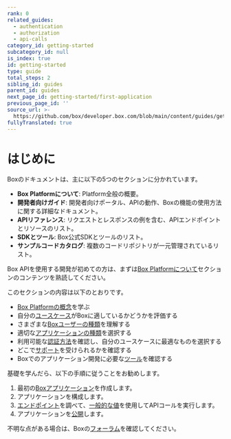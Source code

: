 ```yaml
---
rank: 0
related_guides:
  - authentication
  - authorization
  - api-calls
category_id: getting-started
subcategory_id: null
is_index: true
id: getting-started
type: guide
total_steps: 2
sibling_id: guides
parent_id: guides
next_page_id: getting-started/first-application
previous_page_id: ''
source_url: >-
  https://github.com/box/developer.box.com/blob/main/content/guides/getting-started/index.md
fullyTranslated: true
---
```

# はじめに

Boxのドキュメントは、主に以下の5つのセクションに分かれています。

* **Box Platformについて**: Platform全般の概要。
* **開発者向けガイド**: 開発者向けポータル、APIの動作、Boxの機能の使用方法に関する詳細なドキュメント。
* **APIリファレンス**: リクエストとレスポンスの例を含む、APIエンドポイントとリソースのリスト。
* **SDKとツール**: Box公式SDKとツールのリスト。
* **サンプルコードカタログ**: 複数のコードリポジトリが一元管理されているリスト。

Box APIを使用する開発が初めての方は、まずは[Box Platformについて][learn]セクションのコンテンツを熟読してください。

このセクションの内容は以下のとおりです。

* [Box Platformの概念][box-platform-101]を学ぶ
* 自分の[ユースケース][use-case]がBoxに適しているかどうかを評価する
* さまざまな[Boxユーザーの種類][user-types]を理解する
* 適切な[アプリケーションの種類][application-types]を選択する
* 利用可能な[認証方法][authentication]を確認し、自分のユースケースに最適なものを選択する
* どこで[サポート][support]を受けられるかを確認する
* Boxでのアプリケーション開発に必要な[ツール][tooling]を確認する

基礎を学んだら、以下の手順に従うことをお勧めします。

1. 最初の[Boxアプリケーション][box-app]を作成します。
2. アプリケーションを構成します。
3. [エンドポイント][endpoints]を調べて、[一般的な値][cv]を使用してAPIコールを実行します。
4. アプリケーションを[公開][publish-app]します。

不明な点がある場合は、Boxの[フォーラム][forum-link]を確認してください。

[learn]: page://platform

<!-- i18n-enable localize-links -->

[box-platform-101]: p://platform/box-platform-101

[use-case]: p://platform/use-cases

[user-types]: p://platform/user-types

[application-types]: p://platform/application-types

[authentication]: p://platform/authentication-methods

[support]: p://platform/support

[tooling]: p://platform/tools

[box-app]: g://getting-started/first-application

[endpoints]: https://ja.developer.box.com/reference/

[cv]: p://platform/appendix/locating-values

[publish-app]: g://getting-started/publish-app

<!-- i18n-disable localize-links -->

[forum-link]: https://forum.box.com